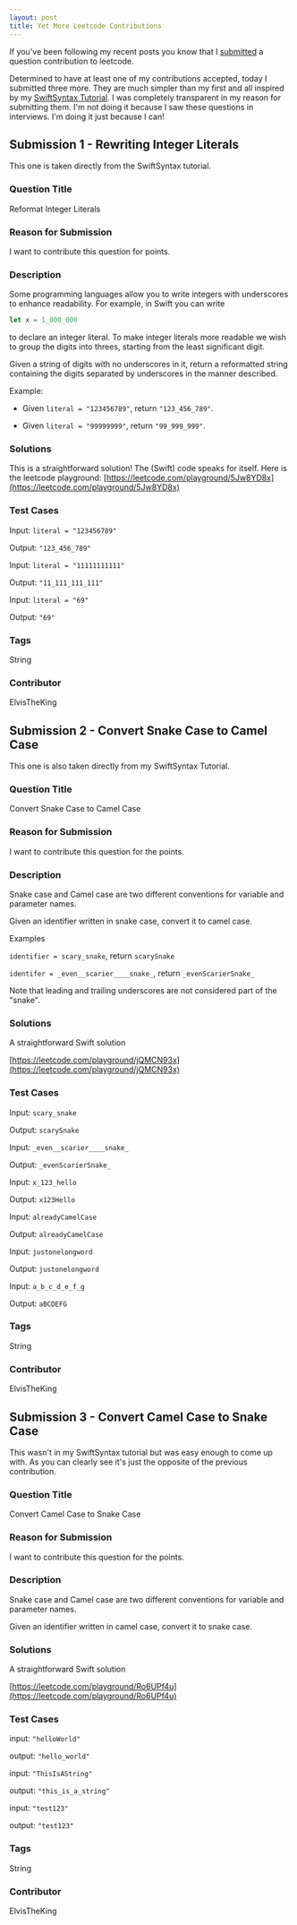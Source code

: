 ```yaml
---
layout: post
title: Yet More Leetcode Contributions
---
```


If you've been following my recent posts you know that I
[submitted](https://daltyboy11.github.io/runoff-vote-and-leetcode/) a question
contribution to leetcode.

Determined to have at least one of my contributions accepted, today I submitted
three more. They are much simpler than my first and all inspired by my
[SwiftSyntax Tutorial](https://daltyboy11.github.io/fun-with-swift-syntax/). I
was completely transparent in my reason for submitting them. I'm not doing it
because I saw these questions in interviews. I'm doing it just because I can!

## Submission 1 - Rewriting Integer Literals
This one is taken directly from the SwiftSyntax tutorial.
### Question Title
Reformat Integer Literals
### Reason for Submission
I want to contribute this question for points.
### Description
Some programming languages allow you to write integers with underscores to enhance readability. For example, in Swift you can write

```swift
let x = 1_000_000
```

to declare an integer literal. To make integer literals more readable we wish to group the digits into threes, starting from the least significant digit.

Given a string of digits with no underscores in it, return a reformatted string containing the digits separated by underscores in the manner described.

Example:

- Given `literal = "123456789"`, return `"123_456_789"`.

- Given `literal = "99999999"`, return `"99_999_999"`.

### Solutions
This is a straightforward solution! The (Swift) code speaks for itself.
Here is the leetcode playground:
[https://leetcode.com/playground/5Jw8YD8x](https://leetcode.com/playground/5Jw8YD8x)
### Test Cases
Input: `literal = "123456789"`

Output: `"123_456_789"`

Input: `literal = "11111111111"`

Output: `"11_111_111_111"`

Input: `literal = "69"`

Output: `"69"`

### Tags
String

### Contributor
ElvisTheKing

## Submission 2 - Convert Snake Case to Camel Case
This one is also taken directly from my SwiftSyntax Tutorial.

### Question Title
Convert Snake Case to Camel Case

### Reason for Submission
I want to contribute this question for the points.

### Description
Snake case and Camel case are two different conventions for variable and parameter names.

Given an identifier written in snake case, convert it to camel case.

Examples

`identifier = scary_snake`, return `scarySnake`

`identifer = _even__scarier____snake_`, return `_evenScarierSnake_`

Note that leading and trailing underscores are not considered part of the "snake".

### Solutions
A straightforward Swift solution

[https://leetcode.com/playground/jQMCN93x](https://leetcode.com/playground/jQMCN93x)

### Test Cases
Input: `scary_snake`

Output: `scarySnake`

Input: `_even__scarier____snake_`

Output: `_evenScarierSnake_`

Input: `x_123_hello`

Output: `x123Hello`

Input: `alreadyCamelCase`

Output: `alreadyCamelCase`

Input: `justonelongword`

Output: `justonelongword`

Input: `a_b_c_d_e_f_g`

Output: `aBCDEFG`

### Tags
String

### Contributor
ElvisTheKing

## Submission 3 - Convert Camel Case to Snake Case
This wasn't in my SwiftSyntax tutorial but was easy enough to come up with. As
you can clearly see it's just the opposite of the previous contribution.

### Question Title
Convert Camel Case to Snake Case

### Reason for Submission
I want to contribute this question for the points.

### Description
Snake case and Camel case are two different conventions for variable and parameter names.

Given an identifier written in camel case, convert it to snake case.

### Solutions
A straightforward Swift solution

[https://leetcode.com/playground/Ro6UPf4u](https://leetcode.com/playground/Ro6UPf4u)

### Test Cases
input: `"helloWorld"`

output: `"hello_world"`

input: `"ThisIsAString"`

output: `"this_is_a_string"`

input: `"test123"`

output: `"test123"`

### Tags
String

### Contributor
ElvisTheKing
